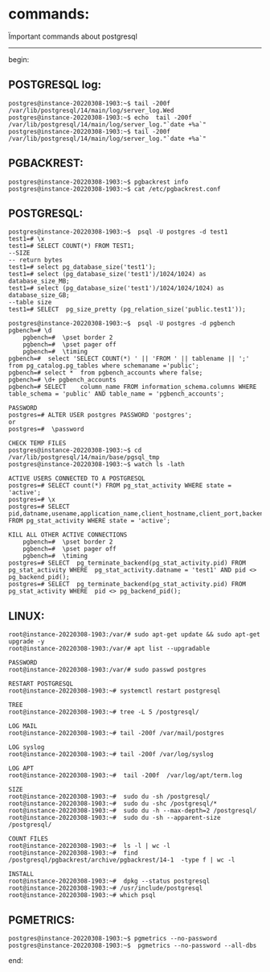 # commands: 

Ïmportant commands about postgresql  

---



begin: 




## POSTGRESQL log:
	postgres@instance-20220308-1903:~$ tail -200f /var/lib/postgresql/14/main/log/server_log.Wed
	postgres@instance-20220308-1903:~$ echo  tail -200f /var/lib/postgresql/14/main/log/server_log."`date +%a`"
	postgres@instance-20220308-1903:~$ tail -200f /var/lib/postgresql/14/main/log/server_log."`date +%a`"	


## PGBACKREST:
	postgres@instance-20220308-1903:~$ pgbackrest info
	postgres@instance-20220308-1903:~$ cat /etc/pgbackrest.conf


## POSTGRESQL: 
	postgres@instance-20220308-1903:~$  psql -U postgres -d test1 
	test1=# \x
	test1=# SELECT COUNT(*) FROM TEST1;
	--SIZE
	-- return bytes
	test1=# select pg_database_size('test1');
	test1=# select (pg_database_size('test1')/1024/1024) as database_size_MB;
	test1=# select (pg_database_size('test1')/1024/1024/1024) as database_size_GB;
	--table size
	test1=# SELECT  pg_size_pretty (pg_relation_size('public.test1'));

	postgres@instance-20220308-1903:~$  psql -U postgres -d pgbench
	pgbench=# \d
    	pgbench=#  \pset border 2
    	pgbench=#  \pset pager off
    	pgbench=#  \timing
	pgbench=#  select 'SELECT COUNT(*) ' || 'FROM ' || tablename || ';'   from pg_catalog.pg_tables where schemaname ='public';
	pgbench=# select *  from pgbench_accounts where false;
	pgbench=# \d+ pgbench_accounts 
	pgbench=# SELECT	column_name FROM information_schema.columns WHERE table_schema = 'public' AND table_name = 'pgbench_accounts';
	
	PASSWORD
	postgres=# ALTER USER postgres PASSWORD 'postgres';
	or
	postgres=#  \password

	CHECK TEMP FILES 
	postgres@instance-20220308-1903:~$ cd /var/lib/postgresql/14/main/base/pgsql_tmp
	postgres@instance-20220308-1903:~$ watch ls -lath 

	ACTIVE USERS CONNECTED TO A POSTGRESQL
	postgres=# SELECT count(*) FROM pg_stat_activity WHERE state = 'active';	
	postgres=# \x	
	postgres=# SELECT pid,datname,usename,application_name,client_hostname,client_port,backend_start,query_start,query,state FROM pg_stat_activity WHERE state = 'active';

	KILL ALL OTHER ACTIVE CONNECTIONS
    	pgbench=#  \pset border 2
    	pgbench=#  \pset pager off
    	pgbench=#  \timing
	postgres=# SELECT  pg_terminate_backend(pg_stat_activity.pid) FROM pg_stat_activity WHERE  pg_stat_activity.datname = 'test1' AND pid <> pg_backend_pid();
	postgres=# SELECT  pg_terminate_backend(pg_stat_activity.pid) FROM pg_stat_activity WHERE  pid <> pg_backend_pid();


## LINUX:
	root@instance-20220308-1903:/var/# sudo apt-get update && sudo apt-get upgrade -y
	root@instance-20220308-1903:/var/# apt list --upgradable

	PASSWORD
	root@instance-20220308-1903:/var/# sudo passwd postgres

	RESTART POSTGRESQL 
	root@instance-20220308-1903:~# systemctl restart postgresql

	TREE
	root@instance-20220308-1903:~# tree -L 5 /postgresql/

	LOG MAIL
	root@instance-20220308-1903:~# tail -200f /var/mail/postgres

	LOG syslog 
	root@instance-20220308-1903:~# tail -200f /var/log/syslog

	LOG APT
	root@instance-20220308-1903:~#  tail -200f  /var/log/apt/term.log

	SIZE 
 	root@instance-20220308-1903:~#  sudo du -sh /postgresql/
 	root@instance-20220308-1903:~#  sudo du -shc /postgresql/*
 	root@instance-20220308-1903:~#  sudo du -h --max-depth=2 /postgresql/
 	root@instance-20220308-1903:~#  sudo du -sh --apparent-size /postgresql/

	COUNT FILES 
 	root@instance-20220308-1903:~#  ls -l | wc -l
 	root@instance-20220308-1903:~#  find /postgresql/pgbackrest/archive/pgbackrest/14-1  -type f | wc -l

	INSTALL
	root@instance-20220308-1903:~#  dpkg --status postgresql
	root@instance-20220308-1903:~# /usr/include/postgresql
	root@instance-20220308-1903:~# which psql 




## PGMETRICS: 
	postgres@instance-20220308-1903:~$ pgmetrics --no-password
	postgres@instance-20220308-1903:~$  pgmetrics --no-password --all-dbs








end:
